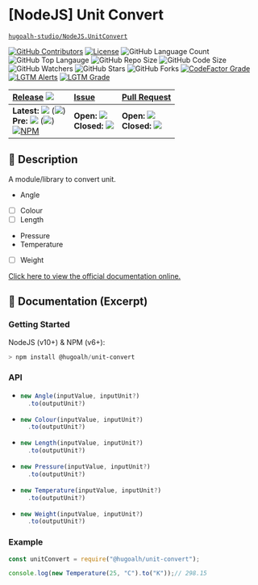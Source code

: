 # \[NodeJS\] Unit Convert

[`hugoalh-studio/NodeJS.UnitConvert`](https://github.com/hugoalh-studio/NodeJS.UnitConvert)

[![GitHub Contributors](https://img.shields.io/github/contributors/hugoalh-studio/NodeJS.UnitConvert?logo=github&logoColor=ffffff&style=flat-square)](https://github.com/hugoalh-studio/NodeJS.UnitConvert/graphs/contributors)
[![License](https://img.shields.io/github/license/hugoalh-studio/NodeJS.UnitConvert?logo=github&logoColor=ffffff&style=flat-square)](./LICENSE.md)
![GitHub Language Count](https://img.shields.io/github/languages/count/hugoalh-studio/NodeJS.UnitConvert?logo=github&logoColor=ffffff&style=flat-square)
![GitHub Top Langauge](https://img.shields.io/github/languages/top/hugoalh-studio/NodeJS.UnitConvert?logo=github&logoColor=ffffff&style=flat-square)
![GitHub Repo Size](https://img.shields.io/github/repo-size/hugoalh-studio/NodeJS.UnitConvert?logo=github&logoColor=ffffff&style=flat-square)
![GitHub Code Size](https://img.shields.io/github/languages/code-size/hugoalh-studio/NodeJS.UnitConvert?logo=github&logoColor=ffffff&style=flat-square)
![GitHub Watchers](https://img.shields.io/github/watchers/hugoalh-studio/NodeJS.UnitConvert?logo=github&logoColor=ffffff&style=flat-square)
![GitHub Stars](https://img.shields.io/github/stars/hugoalh-studio/NodeJS.UnitConvert?logo=github&logoColor=ffffff&style=flat-square)
![GitHub Forks](https://img.shields.io/github/forks/hugoalh-studio/NodeJS.UnitConvert?logo=github&logoColor=ffffff&style=flat-square)
[![CodeFactor Grade](https://img.shields.io/codefactor/grade/github/hugoalh-studio/NodeJS.UnitConvert?logo=codefactor&logoColor=ffffff&style=flat-square)](https://www.codefactor.io/repository/github/hugoalh-studio/nodejs.unitconvert)
[![LGTM Alerts](https://img.shields.io/lgtm/alerts/g/hugoalh-studio/NodeJS.UnitConvert.svg?label=%20&logo=lgtm&logoColor=ffffff&style=flat-square)](https://lgtm.com/projects/g/hugoalh-studio/NodeJS.UnitConvert/alerts)
[![LGTM Grade](https://img.shields.io/lgtm/grade/javascript/g/hugoalh-studio/NodeJS.UnitConvert.svg?logo=lgtm&logoColor=ffffff&style=flat-square)](https://lgtm.com/projects/g/hugoalh-studio/NodeJS.UnitConvert/context:javascript)

| **[Release](https://github.com/hugoalh-studio/NodeJS.UnitConvert/releases)** ![](https://img.shields.io/github/downloads/hugoalh-studio/NodeJS.UnitConvert/total?style=flat-square&color=000000&label=%20) | **[Issue](https://github.com/hugoalh-studio/NodeJS.UnitConvert/issues?q=is%3Aissue)** | **[Pull Request](https://github.com/hugoalh-studio/NodeJS.UnitConvert/pulls?q=is%3Apr)** |
|:----|:----|:----|
| **Latest:** ![](https://img.shields.io/github/release/hugoalh-studio/NodeJS.UnitConvert?sort=semver&style=flat-square&color=000000&label=%20) (![](https://img.shields.io/github/release-date/hugoalh-studio/NodeJS.UnitConvert?style=flat-square&color=000000&label=%20))<br />**Pre:** ![](https://img.shields.io/github/release/hugoalh-studio/NodeJS.UnitConvert?include_prereleases&sort=semver&style=flat-square&color=000000&label=%20) (![](https://img.shields.io/github/release-date-pre/hugoalh-studio/NodeJS.UnitConvert?style=flat-square&color=000000&label=%20))<br />[![NPM](https://img.shields.io/npm/v/@hugoalh/unit-convert?logo=npm&logoColor=ffffff&style=flat-square)](https://www.npmjs.com/package/@hugoalh/unit-convert) | **Open:** ![](https://img.shields.io/github/issues-raw/hugoalh-studio/NodeJS.UnitConvert?style=flat-square&color=000000&label=%20)<br />**Closed:** ![](https://img.shields.io/github/issues-closed-raw/hugoalh-studio/NodeJS.UnitConvert?style=flat-square&color=000000&label=%20) | **Open:** ![](https://img.shields.io/github/issues-pr-raw/hugoalh-studio/NodeJS.UnitConvert?style=flat-square&color=000000&label=%20)<br />**Closed:** ![](https://img.shields.io/github/issues-pr-closed-raw/hugoalh-studio/NodeJS.UnitConvert?style=flat-square&color=000000&label=%20) |

## 📜 Description

A module/library to convert unit.

- Angle
- [ ] Colour
- [ ] Length
- Pressure
- Temperature
- [ ] Weight

[Click here to view the official documentation online.](https://github.com/hugoalh-studio/NodeJS.UnitConvert/wiki)

## 📄 Documentation (Excerpt)

### Getting Started

NodeJS (v10+) & NPM (v6+):

```powershell
> npm install @hugoalh/unit-convert
```

### API

- ```javascript
  new Angle(inputValue, inputUnit?)
    .to(outputUnit?)
  ```
- ```javascript
  new Colour(inputValue, inputUnit?)
    .to(outputUnit?)
  ```
- ```javascript
  new Length(inputValue, inputUnit?)
    .to(outputUnit?)
  ```
- ```javascript
  new Pressure(inputValue, inputUnit?)
    .to(outputUnit?)
  ```
- ```javascript
  new Temperature(inputValue, inputUnit?)
    .to(outputUnit?)
  ```
- ```javascript
  new Weight(inputValue, inputUnit?)
    .to(outputUnit?)
  ```

### Example

```javascript
const unitConvert = require("@hugoalh/unit-convert");

console.log(new Temperature(25, "C").to("K"));// 298.15
```
